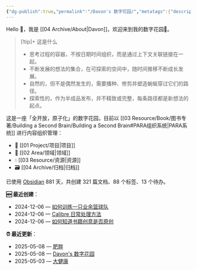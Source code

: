 ```yaml
---
{"dg-publish":true,"permalink":"/Davon's 数字花园/","metatags":{"description":"这里是 🏡Davon的数字花园，是个人不断发展的想法的集合，作为半成品的思考，在可探索的空间中，随时间推移不断播种、修剪、塑造","og:site_name":"DavonOs","og:title":"Davon 的数字花园","og:type":"article","og:url":"https://zuji.eu.org","og:image":"https://wp.technologyreview.com/wp-content/uploads/2020/08/digital-garden_web.jpg","og:image:width":"400","og:image:alt":"articlecover","og:locale":"zh_cn"},"tags":["gardenEntry"]}
---
```


Hello 👋，我是 [[04 Archive/About\|Davon]]，欢迎来到我的数字花园🌱。

>[!tip]+ 这是什么
>- 思考过程的容器，不按日期时间组织，而是通过上下文关联链接在一起。
>- 不断发展的想法的集合，在可探索的空间中，随时间推移不断成长发展。
>- 自然的，但不是偶然发生的，需要播种、修剪并塑造蜿蜒穿过它们的路径。
>- 探索性的，作为半成品发布，并不精致或完整，每条路径都是新想法的起点。

这是一座「全开放，原子化」的数字花园，目前以 [[03 Resource/Book/图书专著/Building a Second Brain/Building a Second Brain#PARA组织系统\|PARA系统]] 进行内容组织管理：
- 🎯 [[01 Project/项目\|项目]]
- 🔖 [[02 Area/领域\|领域]]
- 💧 [[03 Resource/资源\|资源]]
 - 🗃️ [[04 Archive/归档\|归档]]

<p><span>已使用 <a data-tooltip-position="top" aria-label="https://obsidian.md/" rel="noopener nofollow" class="external-link" href="https://obsidian.md/" target="_blank">Obsidian</a> 881 天，共创建 321 篇文档、88 个标签、13 个待办。 <br></span></p>

**🆕 最近创建**：
<div><ul class="dataview list-view-ul"><li><span>2024-12-06 — <a data-tooltip-position="top" aria-label="02 Area/文体娱乐/如何训练一只业余篮球队.md" data-href="02 Area/文体娱乐/如何训练一只业余篮球队.md" href="02 Area/文体娱乐/如何训练一只业余篮球队.md" class="internal-link" target="_blank" rel="noopener nofollow">如何训练一只业余篮球队</a></span></li><li><span>2024-12-06 — <a data-tooltip-position="top" aria-label="03 Resource/Book/Calibre 日常处理方法.md" data-href="03 Resource/Book/Calibre 日常处理方法.md" href="03 Resource/Book/Calibre 日常处理方法.md" class="internal-link" target="_blank" rel="noopener nofollow">Calibre 日常处理方法</a></span></li><li><span>2024-12-06 — <a data-tooltip-position="top" aria-label="03 Resource/Book/论丛文集/如何知道书籍创意是否原创.md" data-href="03 Resource/Book/论丛文集/如何知道书籍创意是否原创.md" href="03 Resource/Book/论丛文集/如何知道书籍创意是否原创.md" class="internal-link" target="_blank" rel="noopener nofollow">如何知道书籍创意是否原创</a></span></li></ul></div>

**⏰ 最近更新**：
<div><ul class="dataview list-view-ul"><li><span>2025-05-08 — <a data-tooltip-position="top" aria-label="02 Area/大健康/肥胖.md" data-href="02 Area/大健康/肥胖.md" href="02 Area/大健康/肥胖.md" class="internal-link" target="_blank" rel="noopener nofollow">肥胖</a></span></li><li><span>2025-05-08 — <a data-tooltip-position="top" aria-label="Davon's 数字花园.md" data-href="Davon's 数字花园.md" href="Davon's 数字花园.md" class="internal-link" target="_blank" rel="noopener nofollow">Davon's 数字花园</a></span></li><li><span>2025-05-03 — <a data-tooltip-position="top" aria-label="02 Area/大健康/大健康.md" data-href="02 Area/大健康/大健康.md" href="02 Area/大健康/大健康.md" class="internal-link" target="_blank" rel="noopener nofollow">大健康</a></span></li></ul></div>